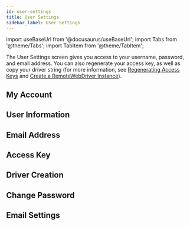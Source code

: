 ```yaml
---
id: user-settings
title: User Settings
sidebar_label: User Settings
---
```


import useBaseUrl from '@docusaurus/useBaseUrl';
import Tabs from '@theme/Tabs';
import TabItem from '@theme/TabItem';

The User Settings screen gives you access to your username, password, and email address. You can also regenerate your access key, as well as copy your driver string (for more information, see [Regenerating Access Keys](https://docs.saucelabs.com/basics/acct-team-mgmt/managing-user-info/index.html#regenerating-access-keys) and [Create a RemoteWebDriver Instance](https://docs.saucelabs.com/web-apps/automated-testing/selenium#step-1-create-a-remotewebdriver-instance)).

## My Account

## User Information



## Email Address

## Access Key

## Driver Creation

## Change Password

## Email Settings
